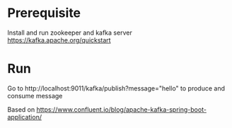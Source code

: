 # Prerequisite
Install and run zookeeper and kafka server https://kafka.apache.org/quickstart

# Run
Go to http://localhost:9011/kafka/publish?message="hello" to produce and consume message


Based on https://www.confluent.io/blog/apache-kafka-spring-boot-application/ 
